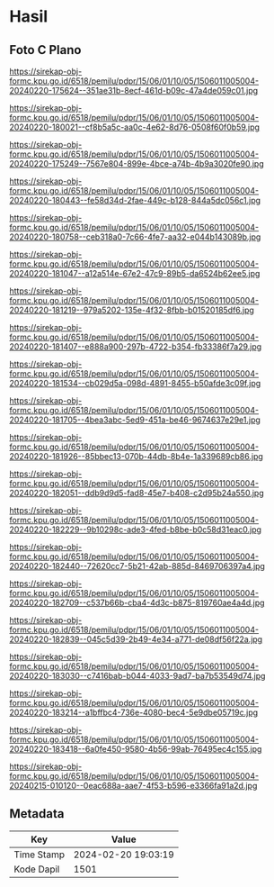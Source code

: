 # Hasil

## Foto C Plano

https://sirekap-obj-formc.kpu.go.id/6518/pemilu/pdpr/15/06/01/10/05/1506011005004-20240220-175624--351ae31b-8ecf-461d-b09c-47a4de059c01.jpg

https://sirekap-obj-formc.kpu.go.id/6518/pemilu/pdpr/15/06/01/10/05/1506011005004-20240220-180021--cf8b5a5c-aa0c-4e62-8d76-0508f60f0b59.jpg

https://sirekap-obj-formc.kpu.go.id/6518/pemilu/pdpr/15/06/01/10/05/1506011005004-20240220-175249--7567e804-899e-4bce-a74b-4b9a3020fe90.jpg

https://sirekap-obj-formc.kpu.go.id/6518/pemilu/pdpr/15/06/01/10/05/1506011005004-20240220-180443--fe58d34d-2fae-449c-b128-844a5dc056c1.jpg

https://sirekap-obj-formc.kpu.go.id/6518/pemilu/pdpr/15/06/01/10/05/1506011005004-20240220-180758--ceb318a0-7c66-4fe7-aa32-e044b143089b.jpg

https://sirekap-obj-formc.kpu.go.id/6518/pemilu/pdpr/15/06/01/10/05/1506011005004-20240220-181047--a12a514e-67e2-47c9-89b5-da6524b62ee5.jpg

https://sirekap-obj-formc.kpu.go.id/6518/pemilu/pdpr/15/06/01/10/05/1506011005004-20240220-181219--979a5202-135e-4f32-8fbb-b01520185df6.jpg

https://sirekap-obj-formc.kpu.go.id/6518/pemilu/pdpr/15/06/01/10/05/1506011005004-20240220-181407--e888a900-297b-4722-b354-fb33386f7a29.jpg

https://sirekap-obj-formc.kpu.go.id/6518/pemilu/pdpr/15/06/01/10/05/1506011005004-20240220-181534--cb029d5a-098d-4891-8455-b50afde3c09f.jpg

https://sirekap-obj-formc.kpu.go.id/6518/pemilu/pdpr/15/06/01/10/05/1506011005004-20240220-181705--4bea3abc-5ed9-451a-be46-9674637e29e1.jpg

https://sirekap-obj-formc.kpu.go.id/6518/pemilu/pdpr/15/06/01/10/05/1506011005004-20240220-181926--85bbec13-070b-44db-8b4e-1a339689cb86.jpg

https://sirekap-obj-formc.kpu.go.id/6518/pemilu/pdpr/15/06/01/10/05/1506011005004-20240220-182051--ddb9d9d5-fad8-45e7-b408-c2d95b24a550.jpg

https://sirekap-obj-formc.kpu.go.id/6518/pemilu/pdpr/15/06/01/10/05/1506011005004-20240220-182229--9b10298c-ade3-4fed-b8be-b0c58d31eac0.jpg

https://sirekap-obj-formc.kpu.go.id/6518/pemilu/pdpr/15/06/01/10/05/1506011005004-20240220-182440--72620cc7-5b21-42ab-885d-8469706397a4.jpg

https://sirekap-obj-formc.kpu.go.id/6518/pemilu/pdpr/15/06/01/10/05/1506011005004-20240220-182709--c537b66b-cba4-4d3c-b875-819760ae4a4d.jpg

https://sirekap-obj-formc.kpu.go.id/6518/pemilu/pdpr/15/06/01/10/05/1506011005004-20240220-182839--045c5d39-2b49-4e34-a771-de08df56f22a.jpg

https://sirekap-obj-formc.kpu.go.id/6518/pemilu/pdpr/15/06/01/10/05/1506011005004-20240220-183030--c7416bab-b044-4033-9ad7-ba7b53549d74.jpg

https://sirekap-obj-formc.kpu.go.id/6518/pemilu/pdpr/15/06/01/10/05/1506011005004-20240220-183214--a1bffbc4-736e-4080-bec4-5e9dbe05719c.jpg

https://sirekap-obj-formc.kpu.go.id/6518/pemilu/pdpr/15/06/01/10/05/1506011005004-20240220-183418--6a0fe450-9580-4b56-99ab-76495ec4c155.jpg

https://sirekap-obj-formc.kpu.go.id/6518/pemilu/pdpr/15/06/01/10/05/1506011005004-20240215-010120--0eac688a-aae7-4f53-b596-e3366fa91a2d.jpg


## Metadata

| Key        | Value               |
| ---------- | ------------------- |
| Time Stamp | 2024-02-20 19:03:19 |
| Kode Dapil | 1501                |



